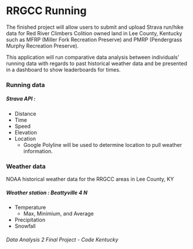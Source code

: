 # RRGCC Running

The finished project will allow users to submit and upload Strava run/hike data for Red River Climbers Colition owned land in Lee County, Kentucky such as MFRP (Miller Fork Recreation Preserve) and PMRP (Pendergrass Murphy Recreation Preserve).

This application will run comparative data analysis between individuals' running data with regards to past historical weather data and be presented in a dashboard to show leaderboards for times.

### Running data

##### Strava API :

* Distance
* Time
* Speed
* Elevation
* Location
  * Google Polyline will be used to determine location to pull weather information.

### Weather data

NOAA historical weather data for the RRGCC areas in Lee County, KY

##### Weather station : Beattyville 4 N

* Temperature
  * Max, Minimium, and Average
* Precipitation
* Snowfall

###### Data Analysis 2 Final Project - Code Kentucky
